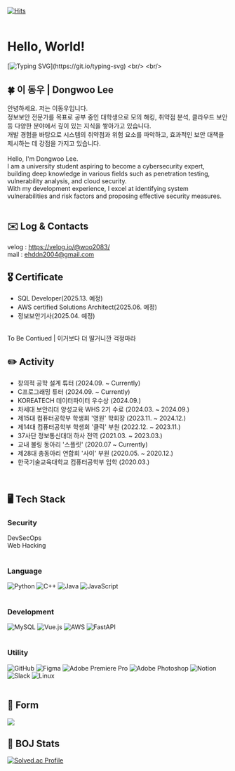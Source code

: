 [![Hits](https://hits.seeyoufarm.com/api/count/incr/badge.svg?url=https%3A%2F%2Fgithub.com%2Fwoodong-222&count_bg=%23FF7B7B&title_bg=%238C8C8C&icon=&icon_color=%23E7E7E7&title=hits&edge_flat=false)](https://hits.seeyoufarm.com) <br/>
<br/>

# Hello, World!
[![Typing SVG](https://readme-typing-svg.demolab.com/?lines="Woodong-222.md";)](https://git.io/typing-svg) <br/>
<br/>
  
## 🍀 이 동우 | Dongwoo Lee 
안녕하세요. 저는 이동우입니다.<br/>
정보보안 전문가를 목표로 공부 중인 대학생으로 모의 해킹, 취약점 분석, 클라우드 보안 등 다양한 분야에서 깊이 있는 지식을 쌓아가고 있습니다.<br/>
개발 경험을 바탕으로 시스템의 취약점과 위험 요소를 파악하고, 효과적인 보안 대책을 제시하는 데 강점을 가지고 있습니다.<br/>
<br/>
Hello, I'm Dongwoo Lee.<br/>
I am a university student aspiring to become a cybersecurity expert, building deep knowledge in various fields such as penetration testing, vulnerability analysis, and cloud security.<br/>
With my development experience, I excel at identifying system vulnerabilities and risk factors and proposing effective security measures.<br/>
<br/>

## ✉️ Log & Contacts
velog : https://velog.io/@woo2083/ <br/>
mail : ehddn2004@gmail.com
<br/>

## 🎖 Certificate
- SQL Developer(2025.13. 예정)  
- AWS certified Solutions Architect(2025.06. 예정)  
- 정보보안기사(2025.04. 예정)
<br/>  
To Be Contiued | 이거보다 더 딸거니깐 걱정마라  
<br/>

## ✏️ Activity
- 창의적 공학 설계 튜터 (2024.09. ~ Currently)  
- C프로그래밍 튜터 (2024.09. ~ Currently)  
- KOREATECH 데이터파이터 우수상 (2024.09.)
- 차세대 보안리더 양성교육 WHS 2기 수료 (2024.03. ~ 2024.09.)
- 제15대 컴퓨터공학부 학생회 '영원' 학회장 (2023.11. ~ 2024.12.)
- 제14대 컴퓨터공학부 학생회 '클릭' 부원 (2022.12. ~ 2023.11.)
- 37사단 정보통신대대 하사 전역 (2021.03. ~ 2023.03.)
- 교내 볼링 동아리 '스플릿' (2020.07 ~ Currently)
- 제28대 총동아리 연합회 '사이' 부원 (2020.05. ~ 2020.12.)
- 한국기술교육대학교 컴퓨터공학부 입학 (2020.03.)
<br/>

## 🖥️ Tech Stack
### Security
DevSecOps  
Web Hacking  
<br/>

### Language
![Python](https://img.shields.io/badge/python-3670A0?style=for-the-badge&logo=python&logoColor=ffdd54)
![C++](https://img.shields.io/badge/c++-%2300599C.svg?style=for-the-badge&logo=c%2B%2B&logoColor=white)
![Java](https://img.shields.io/badge/java-%23ED8B00.svg?style=for-the-badge&logo=openjdk&logoColor=white)
![JavaScript](https://img.shields.io/badge/javascript-%23323330.svg?style=for-the-badge&logo=javascript&logoColor=%23F7DF1E) <br/>
<br/>

### Development
![MySQL](https://img.shields.io/badge/mysql-4479A1.svg?style=for-the-badge&logo=mysql&logoColor=white)
![Vue.js](https://img.shields.io/badge/vuejs-%2335495e.svg?style=for-the-badge&logo=vuedotjs&logoColor=%234FC08D)
![AWS](https://img.shields.io/badge/AWS-%23FF9900.svg?style=for-the-badge&logo=amazon-aws&logoColor=white)
![FastAPI](https://img.shields.io/badge/FastAPI-005571?style=for-the-badge&logo=fastapi) <br/>
<br/>

### Utility
![GitHub](https://img.shields.io/badge/github-%23121011.svg?style=for-the-badge&logo=github&logoColor=white)
![Figma](https://img.shields.io/badge/figma-%23F24E1E.svg?style=for-the-badge&logo=figma&logoColor=white)
![Adobe Premiere Pro](https://img.shields.io/badge/Adobe%20Premiere%20Pro-9999FF.svg?style=for-the-badge&logo=Adobe%20Premiere%20Pro&logoColor=white)
![Adobe Photoshop](https://img.shields.io/badge/adobe%20photoshop-%2331A8FF.svg?style=for-the-badge&logo=adobe%20photoshop&logoColor=white)
![Notion](https://img.shields.io/badge/Notion-%23000000.svg?style=for-the-badge&logo=notion&logoColor=white)
![Slack](https://img.shields.io/badge/Slack-4A154B?style=for-the-badge&logo=slack&logoColor=white)
![Linux](https://img.shields.io/badge/Linux-FCC624?style=for-the-badge&logo=linux&logoColor=black) <br/>
<br/>

## 🌱 Form
<a href="https://github.com/devxb/gitanimals">
  <img src="https://render.gitanimals.org/farms/woodong-222"/>
</a>
<br/>
  
## 🚩 BOJ Stats
[![Solved.ac Profile](http://mazassumnida.wtf/api/v2/generate_badge?boj=woo2083)](https://solved.ac/woo2083/)

